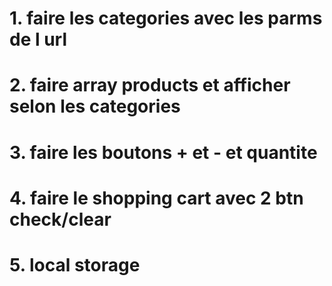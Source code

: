 # 1. faire les categories avec les parms de l url

# 2. faire array products et afficher selon les categories

# 3. faire les boutons + et - et quantite

# 4. faire le shopping cart avec 2 btn check/clear

# 5. local storage